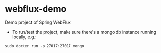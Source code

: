 # webflux-demo
Demo project of Spring WebFlux

- To run/test the project, make sure there's a mongo db instance running locally, e.g.:

`sudo docker run -p 27017:27017 mongo`
